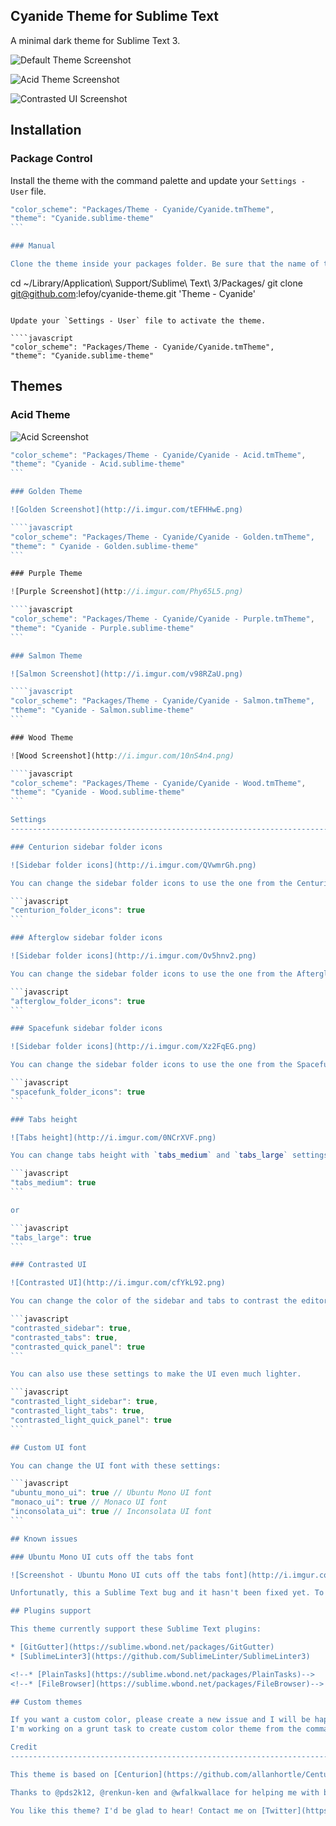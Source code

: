 Cyanide Theme for Sublime Text
------------------------------------------------------------------------

A minimal dark theme for Sublime Text 3.

![Default Theme Screenshot](http://i.imgur.com/NOOomrQ.png)

![Acid Theme Screenshot](http://i.imgur.com/snmvuB4.png)

![Contrasted UI Screenshot](http://i.imgur.com/cfYkL92.png)

Installation
------------------------------------------------------------------------

### Package Control

Install the theme with the command palette and update your `Settings - User` file.

````javascript
"color_scheme": "Packages/Theme - Cyanide/Cyanide.tmTheme",
"theme": "Cyanide.sublime-theme"
```

### Manual

Clone the theme inside your packages folder. Be sure that the name of the folder is `Theme - Cyanide`.

````
cd ~/Library/Application\ Support/Sublime\ Text\ 3/Packages/
git clone git@github.com:lefoy/cyanide-theme.git 'Theme - Cyanide'
```

Update your `Settings - User` file to activate the theme.

````javascript
"color_scheme": "Packages/Theme - Cyanide/Cyanide.tmTheme",
"theme": "Cyanide.sublime-theme"
```

Themes
------------------------------------------------------------------------

### Acid Theme

![Acid Screenshot](http://i.imgur.com/cWWNpx5.png)

````javascript
"color_scheme": "Packages/Theme - Cyanide/Cyanide - Acid.tmTheme",
"theme": "Cyanide - Acid.sublime-theme"
```

### Golden Theme

![Golden Screenshot](http://i.imgur.com/tEFHHwE.png)

````javascript
"color_scheme": "Packages/Theme - Cyanide/Cyanide - Golden.tmTheme",
"theme": " Cyanide - Golden.sublime-theme"
```

### Purple Theme

![Purple Screenshot](http://i.imgur.com/Phy65L5.png)

````javascript
"color_scheme": "Packages/Theme - Cyanide/Cyanide - Purple.tmTheme",
"theme": "Cyanide - Purple.sublime-theme"
```

### Salmon Theme

![Salmon Screenshot](http://i.imgur.com/v98RZaU.png)

````javascript
"color_scheme": "Packages/Theme - Cyanide/Cyanide - Salmon.tmTheme",
"theme": "Cyanide - Salmon.sublime-theme"
```

### Wood Theme

![Wood Screenshot](http://i.imgur.com/10nS4n4.png)

````javascript
"color_scheme": "Packages/Theme - Cyanide/Cyanide - Wood.tmTheme",
"theme": "Cyanide - Wood.sublime-theme"
```

Settings
------------------------------------------------------------------------

### Centurion sidebar folder icons

![Sidebar folder icons](http://i.imgur.com/QVwmrGh.png)

You can change the sidebar folder icons to use the one from the Centurion theme. Just add the setting inside your setting file `Sublime Text -> Preferences -> Settings - User`.

```javascript
"centurion_folder_icons": true
```

### Afterglow sidebar folder icons

![Sidebar folder icons](http://i.imgur.com/Ov5hnv2.png)

You can change the sidebar folder icons to use the one from the Afterglow theme. Just add the setting inside your setting file `Sublime Text -> Preferences -> Settings - User`.

```javascript
"afterglow_folder_icons": true
```

### Spacefunk sidebar folder icons

![Sidebar folder icons](http://i.imgur.com/Xz2FqEG.png)

You can change the sidebar folder icons to use the one from the Spacefunk theme. Just add the setting inside your setting file `Sublime Text -> Preferences -> Settings - User`.

```javascript
"spacefunk_folder_icons": true
```

### Tabs height

![Tabs height](http://i.imgur.com/0NCrXVF.png)

You can change tabs height with `tabs_medium` and `tabs_large` settings. Just add the setting inside your setting file `Sublime Text -> Preferences -> Settings - User`.

```javascript
"tabs_medium": true
```

or

```javascript
"tabs_large": true
```

### Contrasted UI

![Contrasted UI](http://i.imgur.com/cfYkL92.png)

You can change the color of the sidebar and tabs to contrast the editor. Just add the setting inside your setting file `Sublime Text -> Preferences -> Settings - User`.

```javascript
"contrasted_sidebar": true,
"contrasted_tabs": true,
"contrasted_quick_panel": true
```

You can also use these settings to make the UI even much lighter.

```javascript
"contrasted_light_sidebar": true,
"contrasted_light_tabs": true,
"contrasted_light_quick_panel": true
```

## Custom UI font

You can change the UI font with these settings:

```javascript
"ubuntu_mono_ui": true // Ubuntu Mono UI font
"monaco_ui": true // Monaco UI font
"inconsolata_ui": true // Inconsolata UI font
```

## Known issues

### Ubuntu Mono UI cuts off the tabs font

![Screenshot - Ubuntu Mono UI cuts off the tabs font](http://i.imgur.com/jdKUPoE.png)

Unfortunatly, this a Sublime Text bug and it hasn't been fixed yet. To temporarely fix this issue, you can add the setting `"small_ui_font": true` inside your setting file. If this setting doesn't fix the bug, please fill a new issue on GitHub.

## Plugins support

This theme currently support these Sublime Text plugins:

* [GitGutter](https://sublime.wbond.net/packages/GitGutter)
* [SublimeLinter3](https://github.com/SublimeLinter/SublimeLinter3)

<!--* [PlainTasks](https://sublime.wbond.net/packages/PlainTasks)-->
<!--* [FileBrowser](https://sublime.wbond.net/packages/FileBrowser)-->

## Custom themes

If you want a custom color, please create a new issue and I will be happy to create one for you.
I'm working on a grunt task to create custom color theme from the command line.

Credit
------------------------------------------------------------------------

This theme is based on [Centurion](https://github.com/allanhortle/Centurion), [Afterglow](http://yabatadesign.github.io/afterglow-theme/). and [Spacefunk](https://github.com/Twiebie/ST-Spacefunk).

Thanks to @pds2k12, @renkun-ken and @wfalkwallace for helping me with bug reports and suggestions.

You like this theme? I'd be glad to hear! Contact me on [Twitter](https://twitter.com/louisetiennefoy).

